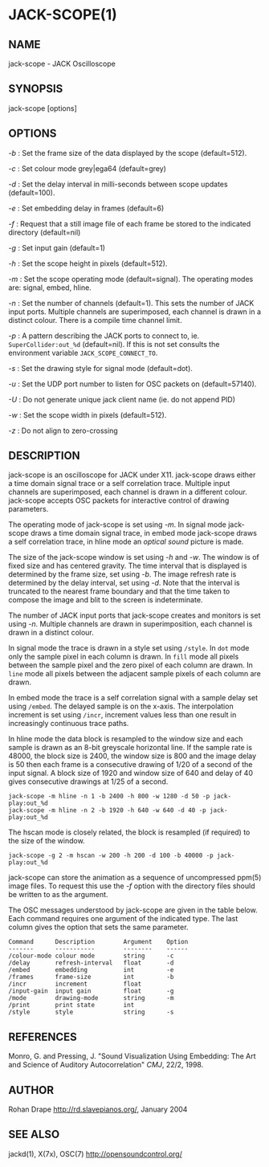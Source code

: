 JACK-SCOPE(1)
=============

NAME
----
jack-scope - JACK Oscilloscope

SYNOPSIS
--------
jack-scope [options]

OPTIONS
-------
*-b*
:   Set the frame size of the data displayed by the scope (default=512).

*-c*
:   Set colour mode grey|ega64 (default=grey)

*-d*
:   Set the delay interval in milli-seconds between scope updates (default=100).

*-e*
:   Set embedding delay in frames (default=6)

*-f*
:   Request that a still image file of each frame be stored to the indicated directory (default=nil)

*-g*
:   Set input gain (default=1)

*-h*
:   Set the scope height in pixels (default=512).

*-m*
:   Set the scope operating mode (default=signal).
    The operating modes are: signal, embed, hline.

*-n*
:   Set the number of channels (default=1).
    This sets the number of JACK input ports.
    Multiple channels are superimposed, each channel is drawn in a distinct colour.
    There is a compile time channel limit.

*-p*
:   A pattern describing the JACK ports to connect to, ie. `SuperCollider:out_%d` (default=nil).
    If this is not set consults the environment variable `JACK_SCOPE_CONNECT_TO`.

*-s*
:   Set the drawing style for signal mode (default=dot).

*-u*
:   Set the UDP port number to listen for OSC packets on (default=57140).

*-U*
:   Do not generate unique jack client name (ie. do not append PID)

*-w*
:   Set the scope width in pixels (default=512).

*-z*
:   Do not align to zero-crossing

DESCRIPTION
-----------
jack-scope is an oscilloscope for JACK under X11.  jack-scope draws
either a time domain signal trace or a self correlation trace.
Multiple input channels are superimposed, each channel is drawn in a
different colour.  jack-scope accepts OSC packets for interactive
control of drawing parameters.

The operating mode of jack-scope is set using *-m*.  In signal mode
jack-scope draws a time domain signal trace, in embed mode jack-scope
draws a self correlation trace, in hline mode an _optical sound_ picture
is made.

The size of the jack-scope window is set using *-h* and *-w*.  The
window is of fixed size and has centered gravity.  The time interval
that is displayed is determined by the frame size, set using *-b*.
The image refresh rate is determined by the delay interval, set using
*-d*.  Note that the interval is truncated to the nearest frame
boundary and that the time taken to compose the image and blit to the
screen is indeterminate.

The number of JACK input ports that jack-scope creates and monitors is
set using *-n*.  Multiple channels are drawn in superimposition, each
channel is drawn in a distinct colour.

In signal mode the trace is drawn in a style set using `/style`.  In
`dot` mode only the sample pixel in each column is drawn.  In `fill` mode
all pixels between the sample pixel and the zero pixel of each column
are drawn.  In `line` mode all pixels between the adjacent sample pixels
of each column are drawn.

In embed mode the trace is a self correlation signal with a sample
delay set using `/embed`.  The delayed sample is on the x-axis.  The
interpolation increment is set using `/incr`, increment values less
than one result in increasingly continuous trace paths.

In hline mode the data block is resampled to the window size and each
sample is drawn as an 8-bit greyscale horizontal line.  If the sample
rate is 48000, the block size is 2400, the window size is 800 and the
image delay is 50 then each frame is a consecutive drawing of 1/20 of
a second of the input signal.  A block size of 1920 and window size of
640 and delay of 40 gives consecutive drawings at 1/25 of a second.

    jack-scope -m hline -n 1 -b 2400 -h 800 -w 1280 -d 50 -p jack-play:out_%d
    jack-scope -m hline -n 2 -b 1920 -h 640 -w 640 -d 40 -p jack-play:out_%d

The hscan mode is closely related, the block is resampled (if
required) to the size of the window.

    jack-scope -g 2 -m hscan -w 200 -h 200 -d 100 -b 40000 -p jack-play:out_%d

jack-scope can store the animation as a sequence of uncompressed
ppm(5) image files.  To request this use the *-f* option with the
directory files should be written to as the argument.

The OSC messages understood by jack-scope are given in the table
below.  Each command requires one argument of the indicated type.  The
last column gives the option that sets the same parameter.

    Command      Description        Argument    Option
    -------      -----------        --------    ------
    /colour-mode colour mode        string      -c
    /delay       refresh-interval   float       -d
    /embed       embedding          int         -e
    /frames      frame-size         int         -b
    /incr        increment          float
    /input-gain  input gain         float       -g
    /mode        drawing-mode       string      -m
    /print       print state        int
    /style       style              string      -s

REFERENCES
----------
Monro, G. and Pressing, J.  "Sound Visualization Using Embedding: The
Art and Science of Auditory Autocorrelation" _CMJ_, 22/2, 1998.

AUTHOR
------
Rohan Drape <http://rd.slavepianos.org/>, January 2004

SEE ALSO
--------
jackd(1), X(7x), OSC(7) <http://opensoundcontrol.org/>
